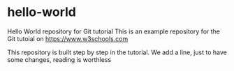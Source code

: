 # hello-world
Hello World repository for Git tutorial
This is an example repository for the Git tutoial on https://www.w3schools.com

This repository is built step by step in the tutorial.
We add a line, just to have some changes, reading is worthless
